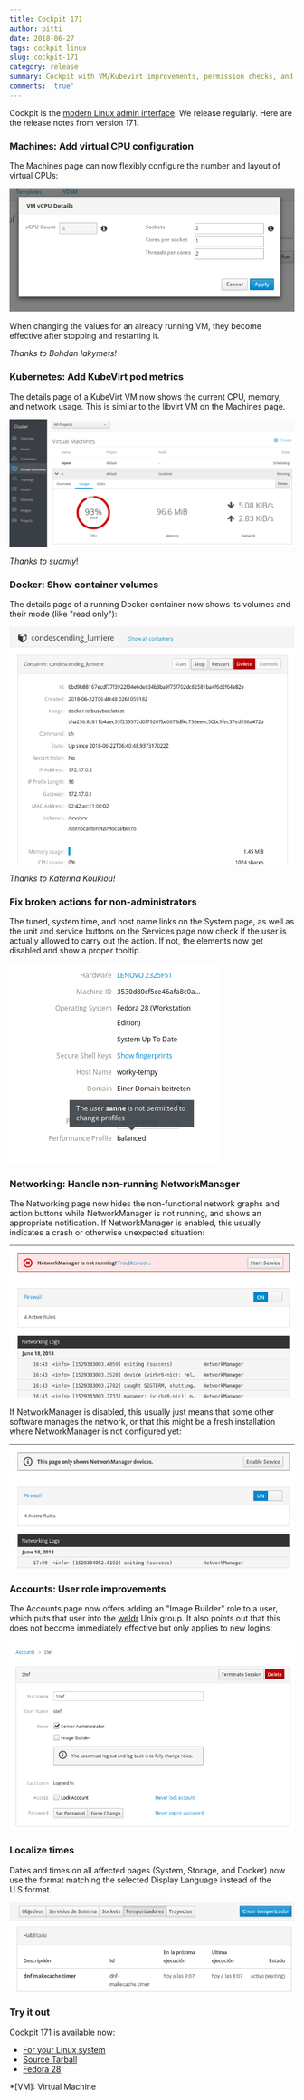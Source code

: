 ```yaml
---
title: Cockpit 171
author: pitti
date: 2018-06-27
tags: cockpit linux
slug: cockpit-171
category: release
summary: Cockpit with VM/Kubevirt improvements, permission checks, and time localization
comments: 'true'
---
```


Cockpit is the [modern Linux admin interface](https://cockpit-project.org/). We release regularly.
Here are the release notes from version 171.

### Machines: Add virtual CPU configuration

The Machines page can now flexibly configure the number and layout of virtual CPUs:

![Machines vCPU](/images/machines-vcpu-config.png)

When changing the values for an already running VM, they become effective after
stopping and restarting it.

_Thanks to Bohdan Iakymets!_

### Kubernetes: Add KubeVirt pod metrics

The details page of a KubeVirt VM now shows the current CPU, memory, and
network usage. This is similar to the libvirt VM on the Machines page.

![Kubevirt Pod Metrics](/images/kubernetes-kubevirt-pod-metrics.png)

_Thanks to suomiy_!

### Docker: Show container volumes

The details page of a running Docker container now shows its volumes and their
mode (like "read only"):

![Docker Volumes](/images/docker-volumes-list.png)

_Thanks to Katerina Koukiou!_

### Fix broken actions for non-administrators

The tuned, system time, and host name links on the System page, as well as the
unit and service buttons on the Services page now check if the user is actually
allowed to carry out the action. If not, the elements now get disabled and show
a proper tooltip.

![System tuned permission check](/images/system-tuned-permission.png)

### Networking: Handle non-running NetworkManager

The Networking page now hides the non-functional network graphs and action
buttons while NetworkManager is not running, and shows an appropriate
notification. If NetworkManager is enabled, this usually indicates a crash or
otherwise unexpected situation:

![Enabled stopped NetworkManager](/images/network-nm-stopped-enabled.png)

If NetworkManager is disabled, this usually just means that some other
software manages the network, or that this might be a fresh installation where
NetworkManager is not configured yet:

![Disabled stopped NetworkManager](/images/network-nm-stopped-disabled.png)

### Accounts: User role improvements

The Accounts page now offers adding an "Image Builder" role to a user, which
puts that user into the [weldr](http://weldr.io/) Unix group. It also points
out that this does not become immediately effective but only applies to new
logins:

![Account roles](/images/accounts-weldr-notification.png)

### Localize times

Dates and times on all affected pages (System, Storage, and Docker) now use the
format matching the selected Display Language instead of the U.S.format.

![Time stamp localization](/images/moment-i18n.png)

### Try it out

Cockpit 171 is available now:

 * [For your Linux system](https://cockpit-project.org/running.html)
 * [Source Tarball](https://github.com/cockpit-project/cockpit/releases/tag/171)
 * [Fedora 28](https://bodhi.fedoraproject.org/updates/cockpit-171-1.fc28)

*[VM]: Virtual Machine
